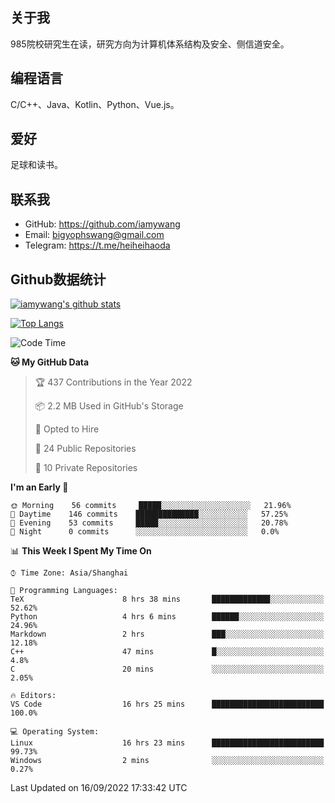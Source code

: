 ## 关于我

985院校研究生在读，研究方向为计算机体系结构及安全、侧信道安全。

## 编程语言

C/C++、Java、Kotlin、Python、Vue.js。

## 爱好

足球和读书。

## 联系我

- GitHub: https://github.com/iamywang
- Email: bigyophswang@gmail.com
- Telegram: https://t.me/heiheihaoda

## Github数据统计

[![iamywang's github stats](https://github-readme-stats.vercel.app/api?username=iamywang&count_private=true&show_icons=true)]()

[![Top Langs](https://github-readme-stats.vercel.app/api/top-langs/?username=iamywang&layout=compact)]()

<!--START_SECTION:waka-->
![Code Time](http://img.shields.io/badge/Code%20Time-555%20hrs%201%20min-blue)

**🐱 My GitHub Data** 

> 🏆 437 Contributions in the Year 2022
 > 
> 📦 2.2 MB Used in GitHub's Storage 
 > 
> 💼 Opted to Hire
 > 
> 📜 24 Public Repositories 
 > 
> 🔑 10 Private Repositories  
 > 
**I'm an Early 🐤** 

```text
🌞 Morning    56 commits     █████░░░░░░░░░░░░░░░░░░░░   21.96% 
🌆 Daytime    146 commits    ██████████████░░░░░░░░░░░   57.25% 
🌃 Evening    53 commits     █████░░░░░░░░░░░░░░░░░░░░   20.78% 
🌙 Night      0 commits      ░░░░░░░░░░░░░░░░░░░░░░░░░   0.0%

```


📊 **This Week I Spent My Time On** 

```text
⌚︎ Time Zone: Asia/Shanghai

💬 Programming Languages: 
TeX                      8 hrs 38 mins       █████████████░░░░░░░░░░░░   52.62% 
Python                   4 hrs 6 mins        ██████░░░░░░░░░░░░░░░░░░░   24.96% 
Markdown                 2 hrs               ███░░░░░░░░░░░░░░░░░░░░░░   12.18% 
C++                      47 mins             █░░░░░░░░░░░░░░░░░░░░░░░░   4.8% 
C                        20 mins             ░░░░░░░░░░░░░░░░░░░░░░░░░   2.05%

🔥 Editors: 
VS Code                  16 hrs 25 mins      █████████████████████████   100.0%

💻 Operating System: 
Linux                    16 hrs 23 mins      █████████████████████████   99.73% 
Windows                  2 mins              ░░░░░░░░░░░░░░░░░░░░░░░░░   0.27%

```


 Last Updated on 16/09/2022 17:33:42 UTC
<!--END_SECTION:waka-->
